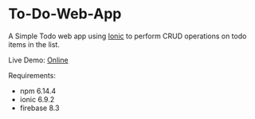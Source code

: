 # To-Do-Web-App

A Simple Todo web app using [Ionic](https://ionicframework.com/) to perform CRUD operations on todo items in the list.

Live Demo: [Online](https://to-do-app-fc7f2.firebaseapp.com/)

Requirements:
- npm 6.14.4
- ionic 6.9.2
- firebase 8.3